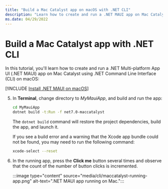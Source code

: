 ```yaml
---
title: "Build a Mac Catalyst app on macOS with .NET CLI"
description: "Learn how to create and run a .NET MAUI app on Mac Catalyst using .NET CLI on macOS."
ms.date: 04/29/2022
---
```


# Build a Mac Catalyst app with .NET CLI

In this tutorial, you'll learn how to create and run a .NET Multi-platform App UI (.NET MAUI) app on Mac Catalyst using .NET Command Line Interface (CLI) on macOS:

[!INCLUDE [Install .NET MAUI on macOS](~/includes/install-create-macos.md)]

<!-- markdownlint-disable MD029 -->

5. In **Terminal**, change directory to *MyMauiApp*, and build and run the app:

    ```zsh
    cd MyMauiApp
    dotnet build -t:Run -f net7.0-maccatalyst
    ```

    The `dotnet build` command will restore the project dependencies, build the app, and launch it.

    If you see a build error and a warning that the Xcode app bundle could not be found, you may need to run the following command:

    ```zsh
    xcode-select --reset
    ```

6. In the running app, press the **Click me** button several times and observe that the count of the number of button clicks is incremented.

    :::image type="content" source="media/cli/maccatalyst-running-app.png" alt-text=".NET MAUI app running on Mac.":::

<!-- markdownlint-enable MD029 -->
